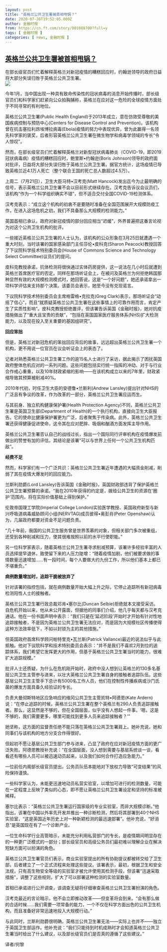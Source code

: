 ```yaml
---
layout: post
title: "英格兰公共卫生署被首相甩锅？"
date: 2020-07-26T19:52:05.000Z
author: 金融时报
from: https://cn.ft.com/story/001088700?full=y
tags: [ 金融时报 ]
categories: [ news, 金融时报 ]
---
```

<!--1595793125000-->
[英格兰公共卫生署被首相甩锅？](https://cn.ft.com/story/001088700?full=y)
------

<div>
<div></div><div class="story-lead">在部长级官员们忙着解释英格兰对新冠疫情的糟糕回应时，约翰逊领导的政府日益将大部分失误归咎于英格兰公共卫生署。</div><div class=" story-image image"><img src="https://thumbor.ftacademy.cn/unsafe/1340x754/https://thumbor.ftacademy.cn/unsafe/picture/5/000097385_piclink.jpg"></div><div class="story-body"><div id="story-body-container"><p>今年1月，当中国出现一种具有致命传染性的冠状病毒的消息开始传播时，部长级官员们和科学家们赶紧向公众拍胸脯称，英格兰在应对这一危险的全球疫情方面处于不同寻常的有利地位。</p><p>英格兰公共卫生署(Public Health England)于2013年成立，意在仿效受尊敬的美国疾病控制与预防中心(Centers for Disease Control and Prevention)。该机构曾在抗击塞拉利昂埃博拉病毒(Ebola)疫情的努力中表现优异，曾为此赢得一名领先科学家的褒奖，后者形容英格兰公共卫生署在微生物学和病毒学领域的专长“令人惊叹”。</p><p>然而，在部长级官员们忙着解释英格兰对新型冠状病毒肺炎（COVID-19，即2019冠状病毒病）疫情的糟糕回应时，鲍里斯•约翰逊(Boris Johnson)领导的政府面对批评，日益将大部分失误归咎于英格兰公共卫生署。据官方统计，这场疫情已导致英格兰近4.1万人死亡（整个联合王国的死亡总人数超过4.5万）。</p><p>上周二（7月21日），卫生大臣马特•汉考克(Matt Hancock)发出迄今为止最明确的信号，表示英格兰公共卫生署不会以目前形式继续存在。汉考克告诉议会议员们，该机构“作为一个科学组织确实不错”，但不适合交付全国COVID-19检测体系。</p><div  data-o-ads-name="mpu-middle1" class="o-ads in-article-advert" data-o-ads-formats-default="false"  data-o-ads-formats-small="FtcMobileMpu"  data-o-ads-formats-medium="FtcMpu" data-o-ads-formats-large="FtcMpu" data-o-ads-formats-extra="FtcMpu" data-o-ads-targeting="cnpos=middle1;" data-cy='[{"devices":["PC","iPhoneWeb","AndroidWeb","iPhoneApp","AndroidApp"],"pattern":"MPU","position":"Middle1","container":"mpuInStory"}]'></div><p>汉考克表示：“成立这个机构的初衷不是要随时准备在全国范围展开大规模防疫工作，在进入这场危机之初，我们不具备那么大规模的检测能力。”</p><p>英国首相已承认，政府对新冠疫情的部分回应相当“迟缓”，外界普遍把这番言论视为对这个公共卫生机构的批评。</p><p>一些接近英格兰公共卫生署的人士认为，该机构的公众形象在3月25日就遭遇一个重大时刻，当时该署的国家感染部门主任莎伦•皮科克(Sharon Peacock)教授回答了下议院科学技术特别委员会(House of Commons Science and Technology Select Committee)议员们的提问。</p><p>皮科克教授承诺，抗体检测将很快通过实体药房提供，这一说法在几小时后就遭到英格兰首席医疗官的否定。同样在那场听证会上，在被问及英格兰为何拒绝韩国那种显然有效的大规模检测模式时，她回答说，这是“一个好问题”，她还承诺拿出一项科学评估来支持那个决策。该委员会表示，她至今没有兑现诺言。</p><p>下议院科学技术特别委员会主席格雷格•克拉克(Greg Clark)表示，那场听证会“动摇了信心”，而且“就质疑英格兰公共卫生署在这些事情上的可靠作用而言，肯定产生了实质性影响”。皮科克教授拒绝置评，但该署告诉英国《金融时报》，她对抗疫措施做出了“重大且宝贵的贡献”，“包括在英国国家医疗服务体系(NHS)扩大检测能力，以及现在投入至关重要的基因组研究”。</p><p><b>回应笨拙</b></p><div data-o-ads-name="mpu-middle2" class="o-ads in-article-advert" data-o-ads-formats-default="false"  data-o-ads-formats-small="FtcMobileMpu"  data-o-ads-formats-medium="false" data-o-ads-formats-large="false" data-o-ads-formats-extra="false" data-o-ads-targeting="cnpos=middle2;" data-cy='[{"devices":["iPhoneWeb","AndroidWeb","iPhoneApp","AndroidApp"],"pattern":"MPU","position":"Middle2","container":"mpuInStory"}]'></div><p>但是，英格兰对新冠危机的笨拙回应背后的故事，远远超出英格兰公共卫生署一个机构，更不用说一位官员在议会听证会上的表态了。</p><p>记者对熟悉英格兰公共卫生署工作的逾15名人士进行了采访，据此揭示了困扰英国政府整体危机应对的一系列问题。这些问题包括实行统一指挥的冲动、对于与行业合作戒心重重，以及10年财政紧缩的影响——在该机构成立以来的7年里，财政紧缩导致其预算被削减40%。</p><p>2010年代初，时任卫生大臣的安德鲁•兰斯利(Andrew Lansley)提出针对NHS的广泛且有争议的改革，作为改革的一部分，英格兰公共卫生署应运而生。</p><p>与其前身、独立机构健康保护署(Health Protection Agency)不同，英格兰公共卫生署是英国卫生部(Department of Health)的一个执行机构，直接向卫生大臣报告。它的使命比健康保护署更为广泛，后者聚焦于传染病。此外，英格兰公共卫生署还获得健康促进使命，这令其在应对肥胖、吸烟和酗酒方面发挥主导作用。</p><p>英格兰公共卫生署否认自己的战线过长，指出一个国际同行评审机构在疫情爆发前做出的赞誉有加的评估，其结论是该署“可以与世界上任何一个公共卫生机构匹敌”。</p><div data-o-ads-name="mpu-middle3" class="o-ads in-article-advert" data-o-ads-formats-default="false"  data-o-ads-formats-small="FtcMobileMpu"  data-o-ads-formats-medium="false" data-o-ads-formats-large="false" data-o-ads-formats-extra="false" data-o-ads-targeting="cnpos=middle3;" data-cy='[{"devices":["iPhoneWeb","AndroidWeb","iPhoneApp","AndroidApp"],"pattern":"MPU","position":"Middle3","container":"mpuInStory"}]'></div><p><b>经费不足</b></p><p>然而，科学家们有一个广泛共识：英格兰公共卫生署近年遭遇的大幅资金削减，削弱了其在疫情大爆发时的回应能力。</p><p>兰斯利勋爵(Lord Lansley)告诉英国《金融时报》，英国财政部违背了保护英格兰公共卫生署预算的承诺。“我在2010年获得的约定是，拨给公共卫生的资源在‘圈护’范围内，将在实际价值基础上得到保护。”</p><p>伦敦帝国理工学院(Imperial College London)实验医学教授、英国政府新型与新兴呼吸道病毒威胁顾问小组(NERVTAG)成员彼得•奥彭肖(Peter Openshaw)认为，几届政府都要对资金不足问题负责。</p><p>“几十年前，我国的公共卫生服务曾是世界羡慕的对象，但相关部门多次被重组，还受到各种削减和压力，使其很难按照以前的水平行使职能。”</p><div data-o-ads-name="mpu-middle4" class="o-ads in-article-advert" data-o-ads-formats-default="false"  data-o-ads-formats-small="FtcMobileMpu"  data-o-ads-formats-medium="false" data-o-ads-formats-large="false" data-o-ads-formats-extra="false" data-o-ads-targeting="cnpos=middle4;" data-cy='[{"devices":["iPhoneWeb","AndroidWeb","iPhoneApp","AndroidApp"],"pattern":"MPU","position":"Middle4","container":"mpuInStory"}]'></div><p>另一位科学家表示，随着英格兰公共卫生署寻求削减预算，该署许多经验丰富的人员选择提早退休，致使留下来的人压力陡增：“随着疫情加剧，他们被要求做的事情数量迅速增加……有一段时间，每个人要做大约九份工作，所以他们基本上都已不堪重负。”</p><p><b>病例数量增加时，追踪干脆被放弃了</b></p><p>针对该署的指控包括，就在病例数量开始大幅上升之际，它停止追踪所有新冠病毒检测阳性人士的接触者。</p><p>英格兰公共卫生署行政总裁邓肯•塞尔比(Duncan Selbie)拒绝就本文接受采访。自危机开始以来，他从未公开露面，但据他的同事们介绍，他几乎每天都与汉考克通话。他在一份书面声明中表示：“我们只是在‘延迟阶段’开始时才开始有针对性地追踪接触者，不是因为英格兰公共卫生署无法应对，而是因为大规模社区传播使得这种方法效率低下，不如以封锁为主的其他措施。”</p><p>但英国政府首席科学顾问帕特里克•瓦兰斯(Patrick Vallance)最近的说法似乎与此抵触。他对下议院科学和技术特别委员会表示：“并不是我们不喜欢2月到位的追踪体系，我们希望它发挥更大的作用，但基于英格兰公共卫生署当时的能力，很难扩大追踪规模。”</p><div data-o-ads-name="mpu-middle5" class="o-ads in-article-advert" data-o-ads-formats-default="false"  data-o-ads-formats-small="FtcMobileMpu"  data-o-ads-formats-medium="false" data-o-ads-formats-large="false" data-o-ads-formats-extra="false" data-o-ads-targeting="cnpos=middle5;" data-cy='[{"devices":["iPhoneWeb","AndroidWeb","iPhoneApp","AndroidApp"],"pattern":"MPU","position":"Middle4","container":"mpuInStory"}]'></div><p>批评人士还质疑，为什么在危机刚开始时，政府中没人想到让英格兰的130多名基层公共卫生主管参与进来，以壮大英格兰公共卫生署自身的接触者追踪队伍。这些基层公共卫生主管手下总计有5000名工作人员，他们在控制性传播疾病或沙门氏菌的爆发方面具备久经验证的专长。</p><p>负责大曼彻斯特地区应急响应的维冈公共卫生主管凯特•阿德恩(Kate Ardern)说：“在停止追踪的时候，英格兰公共卫生署在整个英格兰有290人负责追踪接触者。那么，这显然是不够的，但在全国层面，似乎没有人想起一件事，‘嗯，这是不够的，我们需要更多，哪里可能找到更多人员来追踪接触者？’”</p><p>她坚称，这方面的监督责任绝不能只落在英格兰公共卫生署肩上。她补充说，她和同事们与该机构的地方分支合作得很好。</p><p>但起初不愿让基层公共卫生部门参与进来，凸显了政府在应对新冠疫情方面的更广泛失败。阿德恩教授补充说：“在全国层面，没人想到需要与基层系统谈一谈，看看还有哪些人员可以被迅速动员起来，以及我们如何合作打造应急能力。”</p><p>一位前任内阁部长级官员提出，公务员队伍本能地对下放权力导致“可变结果”的风险保持谨慎。</p><div data-o-ads-name="mpu-middle6" class="o-ads in-article-advert" data-o-ads-formats-default="false"  data-o-ads-formats-small="FtcMobileMpu"  data-o-ads-formats-medium="false" data-o-ads-formats-large="false" data-o-ads-formats-extra="false" data-o-ads-targeting="cnpos=middle6;" data-cy='[{"devices":["iPhoneWeb","AndroidWeb","iPhoneApp","AndroidApp"],"pattern":"MPU","position":"Middle4","container":"mpuInStory"}]'></div><p>一些科学家认为，未能更迅速地动员私营实验室，以增加可进行的检测数量，可能在一定程度上反映了类似的心态，即不愿让英格兰公共卫生署设定和坚持的标准被稀释。</p><p>塞尔比表示：“英格兰公共卫生署运行国家级的专业实验室，而非大规模诊断。”他指出，该署在中国以外率先开发并推出一种诊断检测，然后将其部署到40个NHS实验室，“这是英国近年历史上对一种新颖检测的最迅速部署”。他补充说，“好消息”是英国现在有了一个诊断产业。</p><p>一位生命科学行业高管暗示，未能充分利用私营部门的专长，是疫情期间明显存在的一种更广泛模式的一部分；部长级官员和高级公务员们最初难以理解企业在解决短缺方面可以扮演的角色。</p><p>英格兰公共卫生署官员们表示，商业实验室提出的所有协助提议都被转交给了卫生部，后者建立了一个正式流程来处理这些提议。该署表示，最初，根据卫生和安全法规，只有高生物安全等级的实验室才被允许使用其检测手段，但该署“迅速采取措施”，调整了这些规则，扩大了可以部署这种检测的实验室数量。</p><p>首相已承诺进行公开调查，该调查无疑将仔细审查英格兰公共卫生署扮演的角色。</p><p>汉考克最近的言论暗示，他不会立即推动改革——但变革将会到来。“会有那么做的合适时候……我们需要一项常备的能力，一个不仅在科学方面出色的公共卫生机构，而且准备好非常迅速地投入大规模行动。”</p><p>与此同时，兰斯利勋爵很明确，英格兰公共卫生署无法——实际上也并不——独立于英国卫生部运作。他补充说：“我们只能待到时机成熟时才会知道英格兰公共卫生署当时给出了什么建议，以及部长级官员们是否真的遵循了这些建议。”</p><p>译者/何黎</p></div><div class="clearfloat"></div></div>
</div>
